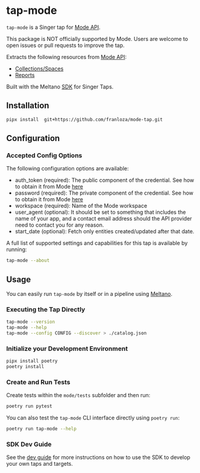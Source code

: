 # tap-mode

`tap-mode` is a Singer tap for [Mode API](https://mode.com/developer/api-reference/).

This package is NOT officially supported by Mode. Users are welcome to open issues or pull requests to improve the tap.

Extracts the following resources from [Mode API](https://mode.com/developer/api-reference/):
- [Collections/Spaces](https://mode.com/developer/api-reference/management/collections/)
- [Reports](https://mode.com/developer/api-reference/analytics/reports/)

Built with the Meltano [SDK](https://gitlab.com/meltano/sdk) for Singer Taps.

## Installation

```bash
pipx install  git+https://github.com/franloza/mode-tap.git
```

## Configuration

### Accepted Config Options

The following configuration options are available:

- auth_token (required): The public component of the credential. See how to obtain it from Mode [here](https://mode.com/developer/api-reference/authentication/)
- password (required): The private component of the credential. See how to obtain it from Mode [here](https://mode.com/developer/api-reference/authentication/)
- workspace (required): Name of the Mode workspace
- user_agent (optional): It should be set to something that includes the name of your app, and a contact email address should the API provider need to contact you for any reason.
- start_date (optional): Fetch only entities created/updated after that date.

A full list of supported settings and capabilities for this
tap is available by running:

```bash
tap-mode --about
```

## Usage

You can easily run `tap-mode` by itself or in a pipeline using [Meltano](www.meltano.com).

### Executing the Tap Directly

```bash
tap-mode --version
tap-mode --help
tap-mode --config CONFIG --discover > ./catalog.json
```

### Initialize your Development Environment

```bash
pipx install poetry
poetry install
```

### Create and Run Tests

Create tests within the `mode/tests` subfolder and
  then run:

```bash
poetry run pytest
```

You can also test the `tap-mode` CLI interface directly using `poetry run`:

```bash
poetry run tap-mode --help
```

### SDK Dev Guide

See the [dev guide](https://sdk.meltano.com/en/latest/dev_guide.html) for more instructions on how to use the SDK to 
develop your own taps and targets.
